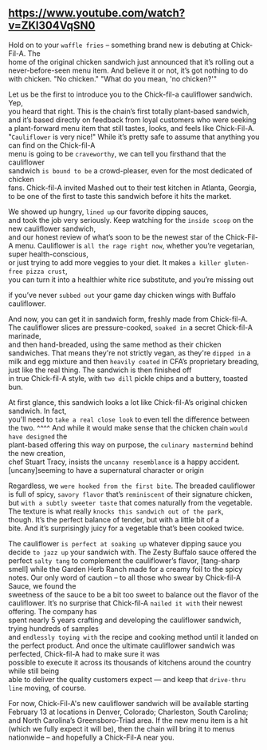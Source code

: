## https://www.youtube.com/watch?v=ZKl304VqSN0


Hold on to your `waffle fries` – something brand new is debuting at Chick-Fil-A. The  
home of the original chicken sandwich just announced that it’s rolling out a  
never-before-seen menu item. And believe it or not, it’s got nothing to do with chicken.
"No chicken."
"What do you mean, 'no chicken?'"

Let us be the first to introduce you to the Chick-fil-a cauliflower sandwich. Yep,  
you heard that right. This is the chain’s first totally plant-based sandwich,  
and it’s based directly on feedback from loyal customers who were seeking  
a plant-forward menu item that still tastes, looks, and feels like Chick-Fil-A.
"`Cauliflower` is very nice!"
While it’s pretty safe to assume that anything you can find on the Chick-fil-A  
menu is going to be `craveworthy`, we can tell you firsthand that the cauliflower  
sandwich `is bound to be` a crowd-pleaser, even for the most dedicated of chicken  
fans. Chick-fil-A invited Mashed out to their test kitchen in Atlanta, Georgia,  
to be one of the first to taste this sandwich before it hits the market.

We showed up hungry, `lined up` our favorite dipping sauces,  
and took the job very seriously. Keep watching for the `inside scoop` on the new cauliflower sandwich,  
and our honest review of what’s soon to be the newest star of the Chick-Fil-A menu.
Cauliflower is `all the rage right now`, whether you’re vegetarian, super health-conscious,  
or just trying to add more veggies to your diet. It makes `a killer gluten-free pizza crust`,  
you can turn it into a healthier white rice substitute, and you’re missing out  

if you’ve never `subbed out` your game day chicken wings with Buffalo cauliflower.

And now, you can get it in sandwich form, freshly made from Chick-fil-A.  
The cauliflower slices are pressure-cooked,  `soaked in` a secret Chick-fil-A marinade,  
and then hand-breaded, using the same method as their chicken sandwiches.
That means they're not strictly vegan, as they're `dipped in` a milk and egg mixture 
and then `heavily coated` in CFA’s proprietary breading, just like the real thing. The sandwich is then finished off  
in true Chick-fil-A style, with `two dill` pickle chips and a buttery, toasted bun.

At first glance, this sandwich looks a lot like Chick-fil-A’s original chicken sandwich. In fact,  
you'll need to `take a real close look` to even tell the difference between the two.
                       ^^^^
And while it would make sense that the chicken chain `would have designed` the  
plant-based offering this way on purpose, the `culinary mastermind` behind the new creation,  
chef Stuart Tracy, insists the `uncanny resemblance` is a happy accident.
    [uncany]seeming to have a supernatural character or origin 

Regardless, we `were hooked from the first bite`. The breaded cauliflower  
is full of spicy, `savory flavor` that’s `reminiscent` of their signature chicken,  
but `with a subtly sweeter taste` that comes naturally from the vegetable.
The texture is what really `knocks this sandwich out of the park`,  
though. It’s the perfect balance of tender, but with a little bit of a  
bite. And it’s surprisingly juicy for a vegetable that’s been cooked twice.

The cauliflower `is perfect at soaking up` whatever dipping sauce you decide `to jazz up` your sandwich with. 
The Zesty Buffalo sauce offered the perfect `salty tang` to complement the cauliflower’s flavor,   [tang-sharp smell]
while the Garden Herb Ranch made for a creamy foil to the spicy notes.
Our only word of caution – to all those who swear by Chick-fil-A Sauce, we found the  
sweetness of the sauce to be a bit too sweet to balance out the flavor of the cauliflower.
It’s no surprise that Chick-fil-A `nailed it with` their newest offering. The company has  
spent nearly 5 years crafting and developing the cauliflower sandwich, trying hundreds of samples  
and `endlessly toying with` the recipe and cooking method until it landed on the perfect product.
And once the ultimate cauliflower sandwich was perfected, Chick-fil-A had to make sure it was  
possible to execute it across its thousands of kitchens around the country while still being  
able to deliver the quality customers expect — and keep that `drive-thru line` moving, of course.

For now, Chick-Fil-A's new cauliflower sandwich will be available starting  
February 13 at locations in Denver, Colorado; Charleston, South Carolina;  
and North Carolina’s Greensboro-Triad area. If the new menu item is a hit (which we fully expect it will be), 
then the chain will bring it to menus nationwide – and hopefully a Chick-Fil-A near you.

